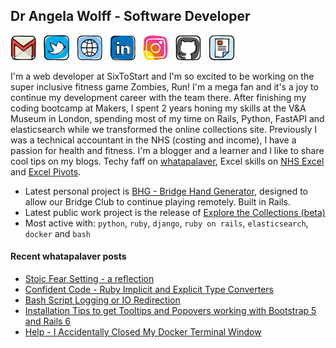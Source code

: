 ## Dr Angela Wolff - Software Developer


<a href="mailto:whatapalaver@hey.com"><img height="40" src="/images/iconfinder_social-media_gmail_1873613.png"></a>&nbsp;&nbsp;
<a href="https://twitter.com/DoctorMoxie"><img height="40" src="/images/iconfinder_social-media_twitter_sm.png"></a>&nbsp;&nbsp;
<a href="https://whatapalaver.co.uk"><img height="40" src="/images/iconfinder_social-media_web_1873909.png"></a>&nbsp;&nbsp;
<a href="https://www.linkedin.com/in/angelwolff"><img height="40" src="/images/iconfinder_social-media_linkedin_1727490.png"></a>&nbsp;&nbsp;
<a href="https://instagram/whatapalaver_codes"><img height="40" src="/images/iconfinder_social-media_instagram_1543322.png"></a>&nbsp;&nbsp;
<a href="https://github.com/Whatapalaver"><img height="40" src="/images/iconfinder_social-media_GitHub_1872635.png"></a>&nbsp;&nbsp;
<a href="https://github.com/Whatapalaver/CV/blob/master/README.md"><img height="40" src="/images/iconfinder_social-media_CV_4206650.png"></a>


I'm a web developer at SixToStart and I'm so excited to be working on the super inclusive fitness game Zombies, Run! I'm a mega fan and it's a joy to continue my development career with the team there. 
After finishing my coding bootcamp at Makers, I spent 2 years honing my skills at the V&A Museum in London, spending most of my time on Rails, Python, FastAPI and elasticsearch while we transformed the online collections site. Previously I was a technical accountant in the NHS (costing and income), I have a passion for health and fitness. I'm a blogger and a learner and I like to share cool tips on my blogs. Techy faff on [whatapalaver](https://whatapalaver.co.uk/), Excel skills on [NHS Excel](http://nhsexcel.com/) and [Excel Pivots](http://excelpivots.com/).

- Latest personal project is [BHG - Bridge Hand Generator](http://www.remotebridge.co.uk), designed to allow our Bridge Club to continue playing remotely. Built in Rails.
- Latest public work project is the release of [Explore the Collections (beta)](https://www.vam.ac.uk/blog/digital/announcing-explore-the-collections)
- Most active with: `python`, `ruby`, `django`, `ruby on rails`, `elasticsearch`, `docker` and `bash`

#### Recent whatapalaver posts
<!-- BLOG-POST-LIST:START -->
- [Stoic Fear Setting - a reflection](https://whatapalaver.co.uk/stoic-fear-setting)
- [Confident Code - Ruby Implicit and Explicit Type Converters](https://whatapalaver.co.uk/ruby-implicit-explicit-type-conversion)
- [Bash Script Logging or IO Redirection](https://whatapalaver.co.uk/bash-logging)
- [Installation Tips to get Tooltips and Popovers working with Bootstrap 5 and Rails 6](https://whatapalaver.co.uk/bootstrap-5-rails-6)
- [Help - I Accidentally Closed My Docker Terminal Window](https://whatapalaver.co.uk/closed-my-docker-terminal)
<!-- BLOG-POST-LIST:END -->

